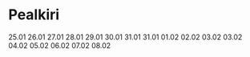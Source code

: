 # Pealkiri

25.01
26.01
27.01
28.01
29.01
30.01
31.01
31.01
01.02
02.02
03.02
03.02
04.02
05.02
06.02
07.02
08.02